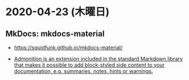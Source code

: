 # 2020-04-23 (木曜日)


## MkDocs: mkdocs-material

- https://squidfunk.github.io/mkdocs-material/

- [Admonition is an extension included in the standard Markdown library that makes it possible to add block-styled side content to your documentation, e.g. summaries, notes, hints or warnings.](https://squidfunk.github.io/mkdocs-material/extensions/admonition/)
